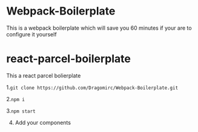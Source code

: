 # Webpack-Boilerplate
This is a webpack boilerplate which will save you 60 minutes if your are to configure it yourself

# react-parcel-boilerplate
This a react parcel bolierplate


1.`git clone https://github.com/Dragomirc/Webpack-Boilerplate.git`

2.`npm i`

3.`npm start`

4. Add your components


